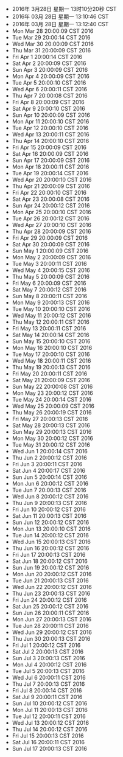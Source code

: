 - 2016年 3月28日 星期一 13时10分20秒 CST
- 2016年 03月 28日 星期一 13:10:46 CST
- 2016年 03月 28日 星期一 13:12:40 CST
- Mon Mar 28 20:00:09 CST 2016
- Tue Mar 29 20:00:14 CST 2016
- Wed Mar 30 20:00:09 CST 2016
- Thu Mar 31 20:00:09 CST 2016
- Fri Apr 1 20:00:14 CST 2016
- Sat Apr 2 20:00:09 CST 2016
- Sun Apr 3 20:00:09 CST 2016
- Mon Apr 4 20:00:09 CST 2016
- Tue Apr 5 20:00:10 CST 2016
- Wed Apr 6 20:00:11 CST 2016
- Thu Apr 7 20:00:08 CST 2016
- Fri Apr 8 20:00:09 CST 2016
- Sat Apr 9 20:00:10 CST 2016
- Sun Apr 10 20:00:09 CST 2016
- Mon Apr 11 20:00:10 CST 2016
- Tue Apr 12 20:00:10 CST 2016
- Wed Apr 13 20:00:11 CST 2016
- Thu Apr 14 20:00:10 CST 2016
- Fri Apr 15 20:00:09 CST 2016
- Sat Apr 16 20:00:09 CST 2016
- Sun Apr 17 20:00:09 CST 2016
- Mon Apr 18 20:00:11 CST 2016
- Tue Apr 19 20:00:14 CST 2016
- Wed Apr 20 20:00:10 CST 2016
- Thu Apr 21 20:00:09 CST 2016
- Fri Apr 22 20:00:10 CST 2016
- Sat Apr 23 20:00:08 CST 2016
- Sun Apr 24 20:00:12 CST 2016
- Mon Apr 25 20:00:10 CST 2016
- Tue Apr 26 20:00:12 CST 2016
- Wed Apr 27 20:00:10 CST 2016
- Thu Apr 28 20:00:09 CST 2016
- Fri Apr 29 20:00:09 CST 2016
- Sat Apr 30 20:00:09 CST 2016
- Sun May 1 20:00:09 CST 2016
- Mon May 2 20:00:09 CST 2016
- Tue May 3 20:00:11 CST 2016
- Wed May 4 20:00:15 CST 2016
- Thu May 5 20:00:09 CST 2016
- Fri May 6 20:00:09 CST 2016
- Sat May 7 20:00:12 CST 2016
- Sun May 8 20:00:11 CST 2016
- Mon May 9 20:00:13 CST 2016
- Tue May 10 20:00:10 CST 2016
- Wed May 11 20:00:12 CST 2016
- Thu May 12 20:00:11 CST 2016
- Fri May 13 20:00:11 CST 2016
- Sat May 14 20:00:14 CST 2016
- Sun May 15 20:00:10 CST 2016
- Mon May 16 20:00:10 CST 2016
- Tue May 17 20:00:10 CST 2016
- Wed May 18 20:00:11 CST 2016
- Thu May 19 20:00:13 CST 2016
- Fri May 20 20:00:11 CST 2016
- Sat May 21 20:00:09 CST 2016
- Sun May 22 20:00:08 CST 2016
- Mon May 23 20:00:12 CST 2016
- Tue May 24 20:00:14 CST 2016
- Wed May 25 20:00:09 CST 2016
- Thu May 26 20:00:19 CST 2016
- Fri May 27 20:00:13 CST 2016
- Sat May 28 20:00:13 CST 2016
- Sun May 29 20:00:13 CST 2016
- Mon May 30 20:00:12 CST 2016
- Tue May 31 20:00:12 CST 2016
- Wed Jun 1 20:00:14 CST 2016
- Thu Jun 2 20:00:12 CST 2016
- Fri Jun 3 20:00:11 CST 2016
- Sat Jun 4 20:00:17 CST 2016
- Sun Jun 5 20:00:14 CST 2016
- Mon Jun 6 20:00:12 CST 2016
- Tue Jun 7 20:00:13 CST 2016
- Wed Jun 8 20:00:12 CST 2016
- Thu Jun 9 20:00:13 CST 2016
- Fri Jun 10 20:00:12 CST 2016
- Sat Jun 11 20:00:13 CST 2016
- Sun Jun 12 20:00:12 CST 2016
- Mon Jun 13 20:00:10 CST 2016
- Tue Jun 14 20:00:12 CST 2016
- Wed Jun 15 20:00:13 CST 2016
- Thu Jun 16 20:00:12 CST 2016
- Fri Jun 17 20:00:13 CST 2016
- Sat Jun 18 20:00:12 CST 2016
- Sun Jun 19 20:00:12 CST 2016
- Mon Jun 20 20:00:12 CST 2016
- Tue Jun 21 20:00:13 CST 2016
- Wed Jun 22 20:00:12 CST 2016
- Thu Jun 23 20:00:13 CST 2016
- Fri Jun 24 20:00:12 CST 2016
- Sat Jun 25 20:00:12 CST 2016
- Sun Jun 26 20:00:11 CST 2016
- Mon Jun 27 20:00:13 CST 2016
- Tue Jun 28 20:00:11 CST 2016
- Wed Jun 29 20:00:12 CST 2016
- Thu Jun 30 20:00:13 CST 2016
- Fri Jul 1 20:00:12 CST 2016
- Sat Jul 2 20:00:13 CST 2016
- Sun Jul 3 20:00:13 CST 2016
- Mon Jul 4 20:00:12 CST 2016
- Tue Jul 5 20:00:13 CST 2016
- Wed Jul 6 20:00:11 CST 2016
- Thu Jul 7 20:00:13 CST 2016
- Fri Jul 8 20:00:14 CST 2016
- Sat Jul 9 20:00:11 CST 2016
- Sun Jul 10 20:00:12 CST 2016
- Mon Jul 11 20:00:13 CST 2016
- Tue Jul 12 20:00:11 CST 2016
- Wed Jul 13 20:00:12 CST 2016
- Thu Jul 14 20:00:12 CST 2016
- Fri Jul 15 20:00:13 CST 2016
- Sat Jul 16 20:00:11 CST 2016
- Sun Jul 17 20:00:13 CST 2016
